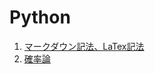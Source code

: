 # Python

1. <a href = "https://github.com/alice0619/datascience/blob/master/python/latex.ipynb">マークダウン記法、LaTex記法</a>
2. <a href = "https://github.com/alice0619/datascience/blob/master/python/probability.ipynb">確率論</a>
